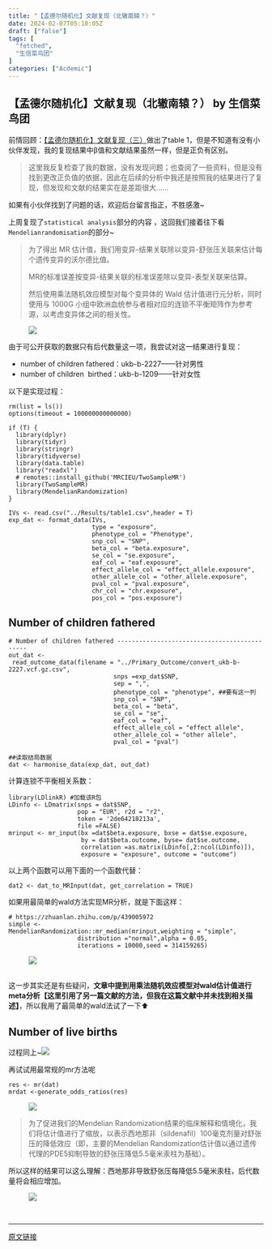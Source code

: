 ```yaml
---
title: "【孟德尔随机化】文献复现（北辙南辕？）"
date: 2024-02-07T05:10:05Z
draft: ["false"]
tags: [
  "fetched",
  "生信菜鸟团"
]
categories: ["Acdemic"]
---
```

【孟德尔随机化】文献复现（北辙南辕？） by 生信菜鸟团
------
<div><section data-tool="mdnice编辑器" data-website="https://www.mdnice.com"><p data-tool="mdnice编辑器">前情回顾：<a target="_blank" href="http://mp.weixin.qq.com/s?__biz=MzUzMTEwODk0Ng==&amp;mid=2247519864&amp;idx=1&amp;sn=b245d6ad929017786680113346b03073&amp;chksm=fa454b45cd32c2538a75ee0f1721f12615ce257c98f9acf694c3b53aa9298a91c478b61c1657&amp;scene=21#wechat_redirect" textvalue="【孟德尔随机化】文献复现（三）" linktype="text" imgurl="" imgdata="null" data-itemshowtype="0" tab="innerlink" data-linktype="2">【孟德尔随机化】文献复现（三）</a>做出了table 1，但是不知道有没有小伙伴发现，我的复现结果中β值和文献结果虽然一样，但是正负有区别。</p><blockquote data-tool="mdnice编辑器"><p>这里我反复检查了我的数据，没有发现问题；也查阅了一些资料，但是没有找到更改正负值的依据，因此在后续的分析中我还是按照我的结果进行了复现，但发现和文献的结果实在是差距很大……</p></blockquote><p data-tool="mdnice编辑器">如果有小伙伴找到了问题的话，欢迎后台留言指正，不胜感激~</p><p data-tool="mdnice编辑器">上周复现了<code>statistical analysis</code>部分的内容 ，这回我们接着往下看<code>Mendelianrandomisation</code>的部分~</p><blockquote data-tool="mdnice编辑器"><p>为了得出 MR 估计值，我们用变异-结果关联除以变异-舒张压关联来估计每个遗传变异的沃尔德比值。</p><p>MR的标准误差按变异-结果关联的标准误差除以变异-表型关联来估算。</p><p>然后使用乘法随机效应模型对每个变异体的 Wald 估计值进行元分析，同时使用与 1000G 小组中欧洲血统参与者相对应的连锁不平衡矩阵作为参考源，以考虑变异体之间的相关性。</p></blockquote><figure data-tool="mdnice编辑器"><img data-imgfileid="100036480" data-ratio="0.1537037037037037" data-src="https://mmbiz.qpic.cn/mmbiz_png/iaRJcrq2Los8Ria2nNePm6FlzjHpoPxkTMe5LzqaUMvnC9x6fwU1TB4EImAvsRRKMlcFVL1v9SDo6JcgRF0EWjWQ/640?wx_fmt=png&amp;from=appmsg" data-type="png" data-w="1080" src="https://mmbiz.qpic.cn/mmbiz_png/iaRJcrq2Los8Ria2nNePm6FlzjHpoPxkTMe5LzqaUMvnC9x6fwU1TB4EImAvsRRKMlcFVL1v9SDo6JcgRF0EWjWQ/640?wx_fmt=png&amp;from=appmsg"></figure><p data-tool="mdnice编辑器">由于可公开获取的数据只有后代数量这一项，我尝试对这一结果进行复现：</p><ul data-tool="mdnice编辑器"><li><section>number of children fathered：ukb-b-2227——针对男性</section></li><li><section>number of children  birthed：ukb-b-1209——针对女性</section></li></ul><p data-tool="mdnice编辑器">以下是实现过程：</p><pre data-tool="mdnice编辑器"><span></span><code>rm(list = ls())<br>options(timeout = <span>100000000000000</span>)<br><br><span>if</span> (<span>T</span>) {<br>  <span>library</span>(dplyr)<br>  <span>library</span>(tidyr)<br>  <span>library</span>(stringr)<br>  <span>library</span>(tidyverse)<br>  <span>library</span>(data.table)<br>  <span>library</span>(<span>"readxl"</span>)<br>  <span># remotes::install_github('MRCIEU/TwoSampleMR')</span><br>  <span>library</span>(TwoSampleMR)<br>  <span>library</span>(MendelianRandomization)<br>}<br></code></pre><pre data-tool="mdnice编辑器"><span></span><code>IVs &lt;- read.csv(<span>"../Results/table1.csv"</span>,header = <span>T</span>)<br>exp_dat &lt;- format_data(IVs,<br>                       type = <span>"exposure"</span>,<br>                       phenotype_col = <span>"Phenotype"</span>,<br>                       snp_col = <span>"SNP"</span>,<br>                       beta_col = <span>"beta.exposure"</span>,<br>                       se_col = <span>"se.exposure"</span>,<br>                       eaf_col = <span>"eaf.exposure"</span>,<br>                       effect_allele_col = <span>"effect_allele.exposure"</span>,<br>                       other_allele_col = <span>"other_allele.exposure"</span>,<br>                       pval_col = <span>"pval.exposure"</span>,<br>                       chr_col = <span>"chr.exposure"</span>,<br>                       pos_col = <span>"pos.exposure"</span>)<br></code></pre><h2 data-tool="mdnice编辑器"><span></span>Number of children fathered</h2><pre data-tool="mdnice编辑器"><span></span><code><span># Number of children fathered ---------------------------------------------</span><br>out_dat &lt;- read_outcome_data(filename = <span>"../Primary_Outcome/convert_ukb-b-2227.vcf.gz.csv"</span>,<br>                             snps =exp_dat$SNP,<br>                             sep = <span>","</span>,<br>                             phenotype_col = <span>"phenotype"</span>, <span>##要有这一列</span><br>                             snp_col = <span>"SNP"</span>,<br>                             beta_col = <span>"beta"</span>,<br>                             se_col = <span>"se"</span>,<br>                             eaf_col = <span>"eaf"</span>,<br>                             effect_allele_col = <span>"effect allele"</span>,<br>                             other_allele_col = <span>"other allele"</span>,<br>                             pval_col = <span>"pval"</span>)<br><br><span>##读取结局数据</span><br>dat &lt;- harmonise_data(exp_dat, out_dat)<br></code></pre><p data-tool="mdnice编辑器">计算连锁不平衡相关系数：</p><pre data-tool="mdnice编辑器"><span></span><code><span>library</span>(LDlinkR) <span>#加载该R包</span><br>LDinfo &lt;- LDmatrix(snps = dat$SNP, <br>                   pop = <span>"EUR"</span>, r2d = <span>"r2"</span>, <br>                   token = <span>'2de64218213a'</span>, <br>                   file =<span>FALSE</span>)<br>mrinput &lt;- mr_input(bx =dat$beta.exposure, bxse = dat$se.exposure, <br>                    by = dat$beta.outcome, byse= dat$se.outcome,<br>                    correlation =as.matrix(LDinfo[,<span>2</span>:ncol(LDinfo)]), <br>                    exposure = <span>"exposure"</span>, outcome = <span>"outcome"</span>)<br></code></pre><p data-tool="mdnice编辑器">以上两个函数可以用下面的一个函数代替：</p><pre data-tool="mdnice编辑器"><span></span><code>dat2 &lt;- dat_to_MRInput(dat, get_correlation = <span>TRUE</span>)<br></code></pre><p data-tool="mdnice编辑器">如果用最简单的wald方法实现MR分析，就是下面这样：</p><pre data-tool="mdnice编辑器"><span></span><code><span># https://zhuanlan.zhihu.com/p/439005972</span><br>simple &lt;-MendelianRandomization::mr_median(mrinput,weighting = <span>"simple"</span>,<br>                   distribution =<span>"normal"</span>,alpha = <span>0.05</span>,<br>                   iterations = <span>10000</span>,seed = <span>314159265</span>)<br></code></pre><figure data-tool="mdnice编辑器"><img data-imgfileid="100036481" data-ratio="0.2065677966101695" data-src="https://mmbiz.qpic.cn/mmbiz_png/iaRJcrq2Los8Ria2nNePm6FlzjHpoPxkTMC9ian80jk82m0FlyDKKUj45AsZXIyAmbqIIzUCxyIMRPbsBJYvsHlDA/640?wx_fmt=png&amp;from=appmsg" data-type="png" data-w="944" src="https://mmbiz.qpic.cn/mmbiz_png/iaRJcrq2Los8Ria2nNePm6FlzjHpoPxkTMC9ian80jk82m0FlyDKKUj45AsZXIyAmbqIIzUCxyIMRPbsBJYvsHlDA/640?wx_fmt=png&amp;from=appmsg"><figcaption><br></figcaption></figure><p data-tool="mdnice编辑器">这一步其实还是有些疑问，<strong>文章中提到用乘法随机效应模型对wald估计值进行meta分析【这里引用了另一篇文献的方法，但我在这篇文献中并未找到相关描述】</strong>，所以我用了最简单的wald法试了一下⬆</p><h2 data-tool="mdnice编辑器"><span></span>Number of live births</h2><p data-tool="mdnice编辑器">过程同上~<img data-imgfileid="100036482" data-ratio="0.21035940803382663" data-src="https://mmbiz.qpic.cn/mmbiz_png/iaRJcrq2Los8Ria2nNePm6FlzjHpoPxkTMFGiagutxPr3K57OJKzH1OuqCQbVhh7aDJnz1A7wO6ZichiccJ438bEhFQ/640?wx_fmt=png&amp;from=appmsg" data-type="png" data-w="946" src="https://mmbiz.qpic.cn/mmbiz_png/iaRJcrq2Los8Ria2nNePm6FlzjHpoPxkTMFGiagutxPr3K57OJKzH1OuqCQbVhh7aDJnz1A7wO6ZichiccJ438bEhFQ/640?wx_fmt=png&amp;from=appmsg"></p><p data-tool="mdnice编辑器">再试试用最常规的mr方法呢</p><pre data-tool="mdnice编辑器"><span></span><code>res &lt;- mr(dat)<br>mrdat &lt;-generate_odds_ratios(res)<br></code></pre><figure data-tool="mdnice编辑器"><img data-imgfileid="100036478" data-ratio="0.14477766287487073" data-src="https://mmbiz.qpic.cn/mmbiz_png/iaRJcrq2Los8Ria2nNePm6FlzjHpoPxkTMuvjtEBaLdpzyPETDx6nHLIPQjRof0EM43DvKgvpmX0XFgYGbHqG6IQ/640?wx_fmt=png&amp;from=appmsg" data-type="png" data-w="967" src="https://mmbiz.qpic.cn/mmbiz_png/iaRJcrq2Los8Ria2nNePm6FlzjHpoPxkTMuvjtEBaLdpzyPETDx6nHLIPQjRof0EM43DvKgvpmX0XFgYGbHqG6IQ/640?wx_fmt=png&amp;from=appmsg"></figure><blockquote data-tool="mdnice编辑器"><p>为了促进我们的Mendelian Randomization结果的临床解释和情境化，我们将估计值进行了缩放，以表示西地那非（sildenafil）100毫克剂量对舒张压的降低效应（即，主要的Mendelian Randomization估计值以通过遗传代理的PDE5抑制导致的舒张压降低5.5毫米汞柱为基础）。</p></blockquote><p data-tool="mdnice编辑器">所以这样的结果可以这么理解：<span>西地那非导致舒张压每降低5.5毫米汞柱，后代数量将会相应增加</span>。</p><figure data-tool="mdnice编辑器"><img data-imgfileid="100036479" data-ratio="0.15669205658324264" data-src="https://mmbiz.qpic.cn/mmbiz_png/iaRJcrq2Los8Ria2nNePm6FlzjHpoPxkTMXlz2Zhqweqbxia4RPkKjSs3XDhkkm0vJnIPqEaEO2iaPGoGynsHlALmw/640?wx_fmt=png&amp;from=appmsg" data-type="png" data-w="919" src="https://mmbiz.qpic.cn/mmbiz_png/iaRJcrq2Los8Ria2nNePm6FlzjHpoPxkTMXlz2Zhqweqbxia4RPkKjSs3XDhkkm0vJnIPqEaEO2iaPGoGynsHlALmw/640?wx_fmt=png&amp;from=appmsg"></figure></section><p><br></p><p><mp-style-type data-value="10000"></mp-style-type></p></div>  
<hr>
<a href="https://mp.weixin.qq.com/s/5P5NqUT5dG_Qbl0Dzh7JqA",target="_blank" rel="noopener noreferrer">原文链接</a>
